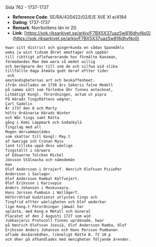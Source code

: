 Sida 762 - 1737-1737

- **Reference Code**: SE/RA/420422/02/E/E XI/E XI e/4184
- **Dating**: 1737-1737
- **Remark**: Norrbottens län nr 20.
- **Link**: [https://sok.riksarkivet.se/arkiv/F7BX5X37uaz5w816dhvNo0](https://sok.riksarkivet.se/arkiv/F7BX5X37uaz5w816dhvNo0)

```txt linenums="1"
hwar sitt district och gingerkunda en sådan Spanmåhls
waka ja wist tidsom åhret emottager och uppbör
till rikttigt aflefwererande hos förmälte Kansman,
förmodandes Man dem wara så medet willig
och berägnare der till som de och silfwa wid slika
tillfällte daga åtmäta godt deraf eftter tider
 ock
omständigheternas art och beskaffenheet.
ifrån skullades om 1736 års Sakeris falne Medell
på samma sätt som förledne åhr finnes antecknat,
Litmätigt Kongl. förordningen, actum ut pipra
På Häradz TingzRättens wägnar,
Carl Sadelin
År 1737 den 8 och Marty
höltz Ordinarie Häradz Winter
och Wår tings samt Rätta
gång i Kemi Lappmark och Sodankylä
Tingzlag med all
Mogen dersammastädes
som skattar till Kongl: May.t
af Swerige och Cronan Nyss
land tillika uppå dess wänlige
Tingställt i närwaro
af Edsworne Tolcken Michel
Jönsson Stålnacka och nämndemän
man
Olof Andersson i Orrajerf. Henrich Olofsson PisioPer
Andersson i Saslager.
Olof Andersson Rambal Kelfvojert.
Olof Eriksson i Karivopio
Anders Johanson i Moskuvaara.
Hans Jorsson Pumbain i Wallågerf.
Häförrättad Gudztienst utlystes tings och
Tingfrid eftter wänligheten och blef wederkar
lige Kong.t Förordningar jämwäl har
upläste, med Kong.e Metall och mineral
Placatet af den 2 Augusti 1727 som wid
Jukkasjärvi Protocoll finnes upräknade, hwar
på Henrich Olofsson Jsesiö, Olof Andersson Ramba, Olof
Eriksson Anders Johanson och Hans Persson Pumbanen
aflade dockareEdhen, likneligt Rätte B. 72 10 p
och dher på afhandlades med menigheten följande ärender.
```
